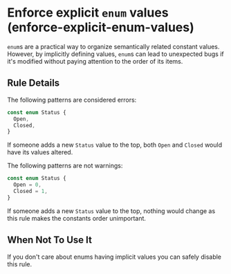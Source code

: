 # Enforce explicit `enum` values (enforce-explicit-enum-values)

`enum`s are a practical way to organize semantically related constant values. However, by implicitly defining values, `enum`s can lead to unexpected bugs if it's modified without paying attention to the order of its items.

## Rule Details

The following patterns are considered errors:

```js
const enum Status {
  Open,
  Closed,
}
```

If someone adds a new `Status` value to the top, both `Open` and `Closed` would have its values altered.

The following patterns are not warnings:

```js
const enum Status {
  Open = 0,
  Closed = 1,
}
```

If someone adds a new `Status` value to the top, nothing would change as this rule makes the constants order unimportant.

## When Not To Use It

If you don't care about enums having implicit values you can safely disable this rule.
